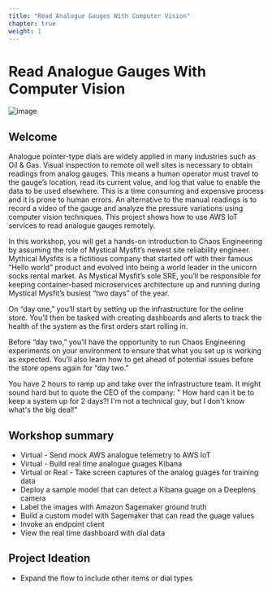 ```yaml
---
title: "Read Analogue Gauges With Computer Vision"
chapter: true
weight: 1
---
```


# Read Analogue Gauges With Computer Vision

![image](/images/analogue-gauge.jpg)

## Welcome

Analogue pointer-type dials are widely applied in many industries such as Oil & Gas. Visual inspection to remote oil well sites is necessary to obtain readings from analog gauges. This means a human operator must travel to the gauge’s location, read its current value, and log that value to enable the data to be used elsewhere. This is a time consuming and expensive process and it is prone to human errors. An alternative to the manual readings is to record a video of the gauge and analyze the pressure variations using computer vision techniques. This project shows how to use AWS IoT services to read analogue gauges remotely.

In this workshop, you will get a hands-on introduction to Chaos Engineering by assuming the role of Mystical Mysfit’s newest site reliability engineer. Mythical Mysfits is a fictitious company that started off with their famous “Hello world” product and evolved into being a world leader in the unicorn socks rental market.
As Mystical Mysfit’s sole SRE, you’ll be responsible for keeping container-based microservices architecture up and running during Mystical Mysfit’s busiest “two days” of the year.

On “day one,” you’ll start by setting up the infrastructure for the online store. You’ll then be tasked with creating dashboards and alerts to track the health of the system as the first orders start rolling in.

Before “day two,” you’ll have the opportunity to run Chaos Engineering experiments on your environment to ensure that what you set up is working as expected. You’ll also learn how to get ahead of potential issues before the store opens again for “day two.”

You have 2 hours to ramp up and take over the infrastructure team. It might sound hard but to quote the CEO of the company: " How hard can it be to keep a system up for 2 days?! I'm not a technical guy, but I don't know what's the big deal!"

## Workshop summary

* Virtual - Send mock AWS analogue telemetry to AWS IoT
* Virtual - Build real time analogue guages Kibana
* Virtual or Real - Take screen captures of the analog guages for training data
* Deploy a sample model that can detect a Kibana guage on a Deeplens camera
* Label the images with Amazon Sagemaker ground truth
* Build a custom model with Sagemaker that can read the guage values
* Invoke an endpoint client
* View the real time dashboard with dial data

## Project Ideation

* Expand the flow to include other items or dial types

